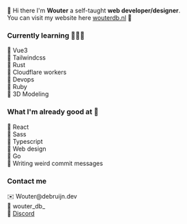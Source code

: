 <br>
👋 Hi there I'm <b>Wouter</b> a self-taught <b>web developer/designer</b>.<br>
You can visit my website here <a href="https://wouterdb.nl">wouterdb.nl</a> 🔗

<div>
  <h3>Currently learning 👨🏼‍💻</h3>
  🔸 Vue3<br>
  🔸 Tailwindcss<br>
  🔸 Rust<br>
  🔸 Cloudflare workers<br>
  🔸 Devops<br>
  🔸 Ruby<br>
  🔸 3D Modeling<br>
</div>

<div align="left">
  <h3>What I'm already good at 🗿</h3>
  🔹 React<br>
  🔹 Sass<br>
  🔹 Typescript<br>
  🔹 Web design<br>
  🔹 Go<br>
  🔹 Writing weird commit messages<br>
</div>

<div>
  <h3>Contact me</h3>
  ✉️ Wouter@debruijn.dev<br>
  📸 wouter_db_<br>
  💬 <a href="https://discord.com/invite/NmHAznB">Discord</a><br>
</div>
